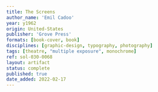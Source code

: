 ```yaml
---
title: The Screens
author_name: 'Emil Cadoo'
year: y1962
origin: United-States
publisher: 'Grove Press'
formats: [book-cover, book]
disciplines: [graphic-design, typography, photography]
tags: [theatre, "multiple exposure", monochrome]
ref: sol-030-0068
layout: artifact
status: complete
published: true
date_added: 2022-02-17
---
```

